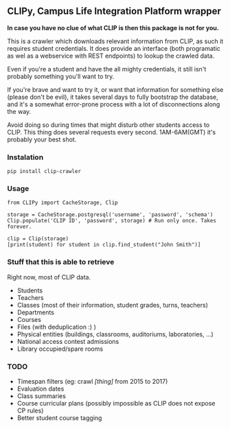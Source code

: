 ## CLIPy, Campus Life Integration Platform wrapper
**In case you have no clue of what CLIP is then this package is not for you.**

This is a crawler which downloads relevant information from CLIP, as such it requires student credentials.
It does provide an interface (both programatic as wel as a webservice with REST endpoints) to lookup the crawled data.

Even if you're a student and have the all mighty credentials, it still isn't probably something you'll want to try.

If you're brave and want to try it, or want that information for something else (please don't be evil), it takes several days to fully bootstrap the database, and it's a somewhat error-prone process with a lot of disconnections along the way.

Avoid doing so during times that might disturb other students access to CLIP. This thing does several requests every second. 1AM-6AM(GMT) it's probably your best shot.



### Instalation
    pip install clip-crawler

### Usage
    from CLIPy import CacheStorage, Clip
    
    storage = CacheStorage.postgresql('username', 'password', 'schema')
    Clip.populate('CLIP ID', 'password', storage) # Run only once. Takes forever.
    
    clip = Clip(storage)
    [print(student) for student in clip.find_student("John Smith")]

### Stuff that this is able to retrieve
Right now, most of CLIP data.
- Students
- Teachers
- Classes (most of their information, student grades, turns, teachers)
- Departments
- Courses
- Files (with deduplication :) )
- Physical entities (buildings, classrooms, auditoriums, laboratories, ...)
- National access contest admissions
- Library occupied/spare rooms

### TODO
- Timespan filters (eg: crawl *[thing]* from 2015 to 2017)
- Evaluation dates
- Class summaries
- Course curricular plans (possibly impossible as CLIP does not expose CP rules)
- Better student course tagging